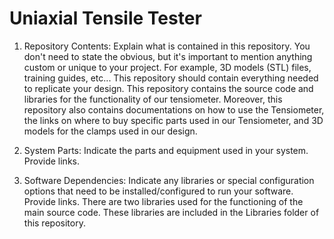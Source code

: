 # Uniaxial Tensile Tester
1. Repository Contents: Explain what is contained in this repository. You don't need to state the obvious, but it's
important to mention anything custom or unique to your project. For example, 3D models (STL) files, training
guides, etc... This repository should contain everything needed to replicate your design.
This repository contains the source code and libraries for the functionality of our tensiometer. Moreover, this repository also contains documentations on how to use the Tensiometer, the links on where to buy specific parts used in our Tensiometer, and 3D models for the clamps used in our design.




2. System Parts: Indicate the parts and equipment used in your system. Provide links.





4. Software Dependencies: Indicate any libraries or special configuration options that need to be
installed/configured to run your software. Provide links.
There are two libraries used for the functioning of the main source code. These libraries are included in the Libraries folder of this repository.
